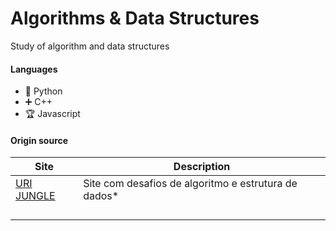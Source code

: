 # Algorithms & Data Structures

Study of algorithm and data structures

#### Languages

- 🐍  Python
- ➕  C++
- 🏆 Javascript


#### Origin source 

| Site | Description |
| ------ | ------ |
| [URI JUNGLE] | Site com desafios de algoritmo e estrutura de dados* |
| |  |
| |  |
| |  |
| |  |

   [URI JUNGLE]: <(https://www.urionlinejudge.com.br/judge/en/login)>

